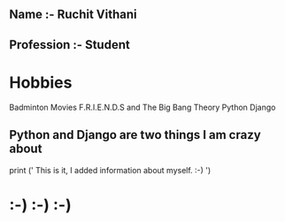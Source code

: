 ## Name :- Ruchit Vithani

## Profession :- Student

# Hobbies
  Badminton
  Movies
  F.R.I.E.N.D.S and The Big Bang Theory
  Python
  Django
  
 ## Python and Django are two things I am crazy about
 
 print (' This is it, I added information about myself. :-) ')
 
 # :-) :-) :-)
 
